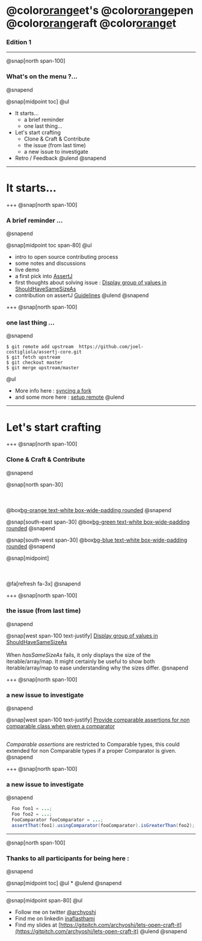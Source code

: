 # @color[orange](L)et's @color[orange](O)pen @color[orange](C)raft @color[orange](I)t
### Edition 1

---

@snap[north span-100]
### What's on the menu ?...
@snapend

@snap[midpoint toc]
@ul[](false)
* It starts...
  * a brief reminder
  * one last thing...
* Let's start crafting
  * Clone & Craft & Contribute
  * the issue (from last time)
  * a new issue to investigate
* Retro / Feedback
@ulend
@snapend
---
# It starts...

+++
@snap[north span-100]
### A brief reminder ...
@snapend

@snap[midpoint toc span-80]
@ul[](false)
  * intro to open source contributing process
  * some notes and discussions
  * live demo
  * a first pick into [AssertJ](https://github.com/joel-costigliola/assertj-core)
  * first thoughts about solving issue : [Display group of values in ShouldHaveSameSizeAs](https://github.com/joel-costigliola/assertj-core/issues/1522)
  * contribution on assertJ [Guidelines](https://github.com/joel-costigliola/assertj-core/blob/master/CONTRIBUTING.md)
@ulend
@snapend

+++
@snap[north span-100]
### one last thing ...
@snapend

```shell
$ git remote add upstream  https://github.com/joel-costigliola/assertj-core.git
$ git fetch upstream
$ git checkout master
$ git merge upstream/master
```
@ul[](false)
* More info here : [syncing a fork](https://help.github.com/en/articles/syncing-a-fork)
* and some more here : [setup remote](https://www.neonscience.org/git-setup-remote)
@ulend

---

# Let's start crafting

+++
@snap[north span-100]
### Clone & Craft & Contribute
@snapend

@snap[north span-30]
<br><br>
<br><br>
@box[bg-orange text-white box-wide-padding rounded](#__Clone__)
@snapend

@snap[south-east span-30]
@box[bg-green text-white box-wide-padding rounded](#__Craft__)
@snapend

@snap[south-west span-30]
@box[bg-blue text-white box-wide-padding rounded](#__Contribute__)
@snapend

@snap[midpoint]
<br><br>
<br><br>
@fa[refresh fa-3x]
@snapend

+++
@snap[north span-100]
### the issue (from last time)
@snapend

@snap[west span-100 text-justify]
[Display group of values in ShouldHaveSameSizeAs](https://github.com/joel-costigliola/assertj-core/issues/1522)
<br /><br />
When *hasSameSizeAs* fails, it only displays the size of the iterable/array/map. It might certainly be useful to show both iterable/array/map to ease understanding why the sizes differ.
@snapend

+++
@snap[north span-100]
### a new issue to investigate
@snapend

@snap[west span-100 text-justify]
[Provide comparable assertions for non comparable class when given a comparator](https://github.com/joel-costigliola/assertj-core/issues/1492)
<br /><br />

*Comparable assertions* are restricted to Comparable types, this could extended for non Comparable types if a proper Comparator is given.
@snapend

+++
@snap[north span-100]
### a new issue to investigate
@snapend

```java
  Foo foo1 = ...;
  Foo foo2 = ...;
  FooComparator fooComparator = ...;
  assertThat(foo1).usingComparator(fooComparator).isGreaterThan(foo2);
```
---
@snap[north span-100]
### Thanks to all participants for being here :
@snapend

@snap[midpoint toc]
@ul[](false)
*
@ulend
@snapend

---

@snap[midpoint span-80]
@ul[](false)
- Follow me on twitter [@archyoshi](http://twitter.com/archYoshi)
- Find me on linkedin [inaflasthami](https://www.linkedin.com/in/inaflasthami/)
- Find my slides at [https://gitpitch.com/archyoshi/lets-open-craft-it](https://gitpitch.com/archyoshi/lets-open-craft-it)
@ulend
@snapend
